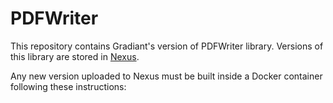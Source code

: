 # PDFWriter

This repository contains Gradiant's version of PDFWriter library. Versions of this library are stored in
[Nexus](https://repo.gradiant.org/nexus/#browse/browse:raw-dataset-biometrics:pdfwriter).

Any new version uploaded to Nexus must be built inside a Docker container following these instructions:


